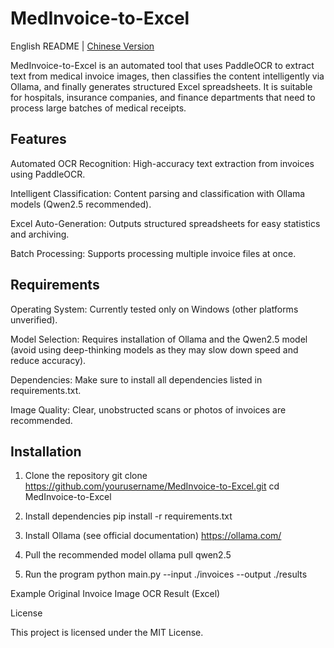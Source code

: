 # MedInvoice-to-Excel

English README | [Chinese Version](https://github.com/mengchunm/MedInvoice-to-Excel/blob/main/README.md)

MedInvoice-to-Excel is an automated tool that uses PaddleOCR to extract text from medical invoice images, then classifies the content intelligently via Ollama, and finally generates structured Excel spreadsheets.
It is suitable for hospitals, insurance companies, and finance departments that need to process large batches of medical receipts.

## Features

Automated OCR Recognition: High-accuracy text extraction from invoices using PaddleOCR.

Intelligent Classification: Content parsing and classification with Ollama models (Qwen2.5 recommended).

Excel Auto-Generation: Outputs structured spreadsheets for easy statistics and archiving.

Batch Processing: Supports processing multiple invoice files at once.

## Requirements

Operating System: Currently tested only on Windows (other platforms unverified).

Model Selection: Requires installation of Ollama and the Qwen2.5 model (avoid using deep-thinking models as they may slow down speed and reduce accuracy).

Dependencies: Make sure to install all dependencies listed in requirements.txt.

Image Quality: Clear, unobstructed scans or photos of invoices are recommended.

## Installation
1. Clone the repository
git clone https://github.com/yourusername/MedInvoice-to-Excel.git
cd MedInvoice-to-Excel

 2. Install dependencies
pip install -r requirements.txt

 3. Install Ollama (see official documentation)
 https://ollama.com/

 4. Pull the recommended model
ollama pull qwen2.5

 5. Run the program
python main.py --input ./invoices --output ./results

Example
Original Invoice Image	OCR Result (Excel)
	
License

This project is licensed under the MIT License.
